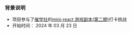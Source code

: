 ### 背景说明

- 项目参与了[催学社](https://learn.cuixueshe.com/)的[mini-react 游戏副本(第二期)](https://learn.cuixueshe.com/p/t_pc/course_pc_detail/camp_pro/course_2dgCEPYIJNG8cs78um4HjzrHY0a)打卡挑战
- 开始时间： 2024 年 03 月 23 日

